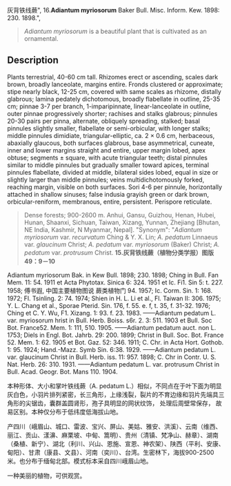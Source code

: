 灰背铁线蕨",
16.**Adiantum myriosorum** Baker Bull. Misc. Inform. Kew. 1898: 230. 1898.",

> *Adiantum myriosorum* is a beautiful plant that is cultivated as an ornamental.

## Description
Plants terrestrial, 40-60 cm tall. Rhizomes erect or ascending, scales dark brown, broadly lanceolate, margins entire. Fronds clustered or approximate; stipe nearly black, 12-25 cm, covered with same scales as rhizome, distally glabrous; lamina pedately dichotomous, broadly flabellate in outline, 25-35 cm; pinnae 3-7 per branch, 1-imparipinnate, linear-lanceolate in outline, outer pinnae progressively shorter; rachises and stalks glabrous; pinnules 20-30 pairs per pinna, alternate, obliquely spreading, stalked; basal pinnules slightly smaller, flabellate or semi-orbicular, with longer stalks; middle pinnules dimidiate, triangular-elliptic, ca. 2 × 0.6 cm, herbaceous, abaxially glaucous, both surfaces glabrous, base asymmetrical, cuneate, inner and lower margins straight and entire, upper margin lobed, apex obtuse; segments ± square, with acute triangular teeth; distal pinnules similar to middle pinnules but gradually smaller toward apices, terminal pinnules flabellate, divided at middle, bilateral sides lobed, equal in size or slightly larger than middle pinnules; veins multidichotomously forked, reaching margin, visible on both surfaces. Sori 4-6 per pinnule, horizontally attached in shallow sinuses; false indusia grayish green or dark brown, orbicular-reniform, membranous, entire, persistent. Perispore reticulate.

> Dense forests; 900-2600 m. Anhui, Gansu, Guizhou, Henan, Hubei, Hunan, Shaanxi, Sichuan, Taiwan, Xizang, Yunnan, Zhejiang [Bhutan, NE India, Kashmir, N Myanmar, Nepal].
  "Synonym": "*Adiantum myriosorum* var. *recurvatum* Ching &amp; Y. X. Lin; *A. pedatum* Linnaeus var. *glaucinum* Christ; *A. pedatum* var. *myriosorum* (Baker) Christ; *A. pedatum* var. *protrusum* Christ.
**15.灰背铁线蕨（植物分类学报）图版49：9－10**

Adiantum myriosorum Bak. in Kew Bull. 1898; 230. 1898; Ching in Bull. Fan Mem. 11: 54. 1911 et Acta Phytotax. Sinica 6: 324. 1951 et Ic. Fi1. Sin 5: t. 227. 1958; 傅书遐, 中国主要植物图说 蕨类植物门 94. 1957; Ic. Corm. Sin. 1: 168. 1972; Fl. Tsinling. 2: 74. 1974; Shien in H. L. Li et al., Fl. Taiwan II: 306. 1975; Y. L. Chang et al., Sporae Pterid. Sin. 176, f. 55. e. f, t. 35, f. 31-32. 1976; Ching et C. Y. Wu, F1. Xizang. 1: 93. f. 23. 1983. ——Adiantum pedatum L. var. myriosorum hrist in Bull. Herb. Boiss. s6r. 2. 3: 511. 1903 et Bull. Soc Bot. France52. Mem. 1: 111, 510. 1905. ——Adiantum pedatum auct. non L. 1753; Diels in Engl. Bot. Jahrb. 29: 200. 1899; Christ in Bull. Soc. Bot. France 52. Mem. 1: 62. 1905 et Bot. Gaz. 52: 346. 1911; C. Chr. in Acta Hort. Gothob. 1: 95. 1924; Hand.-Mazz. Symb Sin. 6:38. 1929. ——Adiantum pedatum L. var. glaucinum Christ in Bull. Herb. iss. 11: 957. 1898; C. Chr in Contr. U. S. Nat. Herb. 26: 310. 1931. ——Adiantum pedatum L. var. protrusum Christ in Bull. Acad. Geogr. Bot. Mans 110. 1904.

本种形体、大小和掌叶铁线蕨（A. pedatum L.）相似，不同点在于叶下面为明显灰白色，小羽片排列紧密，长三角形，上缘浅裂，裂片的不育边缘和羽片先端具三角形的尖锯齿，囊群盖圆肾形，孢子具明显的网状纹饰， 处理后周壁常保存， 故易区别。本种仅分布于低纬度低海拔山地。

产四川（峨眉山、城口、雷波、宝兴、屏山、美姑、雅安、洪溪）、云南（维西、丽江、贡山、漾濞、麻栗坡、中甸、篙明）、贵州（清镇、梵净山、赫章）、湖南（桑植、新宁）、湖北（利川、兴山、恩施、宣恩、神农架）、陕西（平利、安康、甸阳）、甘肃（康县、文县）、河南（奕川）、台湾。生密林下，海拔900-2500米。也分布于缅甸北部。模式标本采自四川峨眉山地。

一种美丽的植物，可供观赏。
